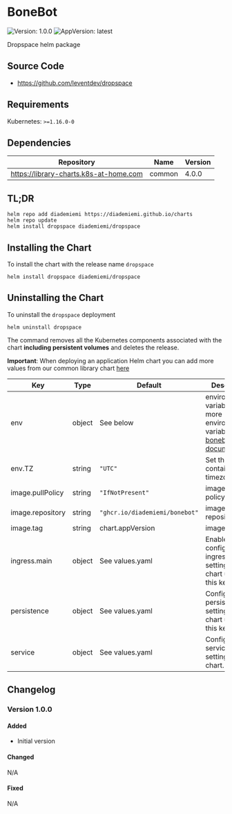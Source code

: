 # BoneBot

![Version: 1.0.0](https://img.shields.io/badge/Version-1.0.0-informational?style=flat-square) ![AppVersion: latest](https://img.shields.io/badge/AppVersion-1.0.0-informational?style=flat-square)

Dropspace helm package

## Source Code

* https://github.com/leventdev/dropspace

## Requirements

Kubernetes: `>=1.16.0-0`

## Dependencies

| Repository | Name | Version |
|------------|------|---------|
| https://library-charts.k8s-at-home.com | common | 4.0.0 |

## TL;DR

```console
helm repo add diademiemi https://diademiemi.github.io/charts
helm repo update
helm install dropspace diademiemi/dropspace
```

## Installing the Chart

To install the chart with the release name `dropspace`

```console
helm install dropspace diademiemi/dropspace
```

## Uninstalling the Chart

To uninstall the `dropspace` deployment

```console
helm uninstall dropspace
```

The command removes all the Kubernetes components associated with the chart **including persistent volumes** and deletes the release.

**Important**: When deploying an application Helm chart you can add more values from our common library chart [here](https://github.com/k8s-at-home/library-charts/tree/main/charts/stable/common)

| Key | Type | Default | Description |
|-----|------|---------|-------------|
| env | object | See below | environment variables. See more environment variables in the [bonebot documentation](https://bonebot.org/docs). |
| env.TZ | string | `"UTC"` | Set the container timezone |
| image.pullPolicy | string | `"IfNotPresent"` | image pull policy |
| image.repository | string | `"ghcr.io/diademiemi/bonebot"` | image repository |
| image.tag | string | chart.appVersion | image tag |
| ingress.main | object | See values.yaml | Enable and configure ingress settings for the chart under this key. |
| persistence | object | See values.yaml | Configure persistence settings for the chart under this key. |
| service | object | See values.yaml | Configures service settings for the chart. |

## Changelog

### Version 1.0.0

#### Added

- Initial version

#### Changed

N/A

#### Fixed

N/A


